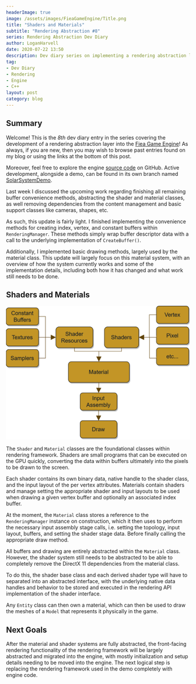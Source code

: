```yaml
---
headerImage: true
image: /assets/images/FieaGameEngine/Title.png
title: "Shaders and Materials"
subtitle: "Rendering Abstraction #8"
series: Rendering Abstraction Dev Diary
author: LoganHarvell
date: 2020-07-22 13:50
description: Dev diary series on implementing a rendering abstraction layer within a custom game engine.
tag:
- Dev Diary
- Rendering
- Engine
- C++
layout: post
category: blog
---
```


## Summary

Welcome! This is the *8th* dev diary entry in the series covering the development of a rendering abstraction layer into the [Fiea Game Engine](/fiea-game-engine)! As always, if you are new, then you may wish to browse past entries found on my blog or using the links at the bottom of this post.

Moreover, feel free to explore the engine [source code](https://github.com/LoganTHarvell/FieaGameEngine) on GitHub. Active development, alongside a demo, can be found in its own branch named [SolarSystemDemo](https://github.com/LoganTHarvell/FieaGameEngine/tree/SolarSystemDemo).

Last week I discussed the upcoming work regarding finishing all remaining buffer convenience methods, abstracting the shader and material classes, as well removing dependencies from the content management and basic support classes like cameras, shapes, etc.

As such, this update is fairly light. I finished implementing the convenience methods for creating index, vertex, and constant buffers within `RenderingManager`. These methods simply wrap buffer descriptor data with a call to the underlying implementation of `CreateBuffer()`.

Additionally, I implemented basic drawing methods, largely used by the material class. This update will largely focus on this material system, with an overview of how the system currently works and some of the implementation details, including both how it has changed and what work still needs to be done.

## Shaders and Materials

![Materials](/assets/images/FieaGameEngine/Materials.png)

The `Shader` and `Material` classes are the foundational classes within rendering framework. Shaders are small programs that can be executed on the GPU quickly, converting the data within buffers ultimately into the pixels to be drawn to the screen.

Each shader contains its own binary data, native handle to the shader class, and the input layout of the per vertex attributes. Materials contain shaders and manage setting the appropriate shader and input layouts to be used when drawing a given vertex buffer and optionally an associated index buffer.

At the moment, the `Material` class stores a reference to the `RenderingManager` instance on construction, which it then uses to perform the necessary input assembly stage calls, i.e. setting the topology, input layout, buffers, and setting the shader stage data. Before finally calling the appropriate draw method.

All buffers and drawing are entirely abstracted within the `Material` class. However, the shader system still needs to be abstracted to be able to completely remove the DirectX 11 dependencies from the material class.

To do this, the shader base class and each derived shader type will have to separated into an abstracted interface, with the underlying native data handles and behavior to be stored and executed in the rendering API implementation of the shader interface.

Any `Entity` class can then own a material, which can then be used to draw the meshes of a `Model` that represents it physically in the game.

## Next Goals

After the material and shader systems are fully abstracted, the front-facing rendering functionality of the rendering framework will be largely abstracted and migrated into the engine, with mostly initialization and setup details needing to be moved into the engine. The next logical step is replacing the rendering framework used in the demo completely with engine code.
